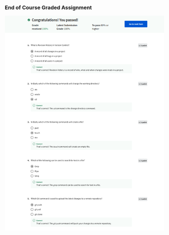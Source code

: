 ### End of Course Graded Assignment
![](/C3-Version-Control/week4/end-of-course-graded-assignment/ss1.png)
